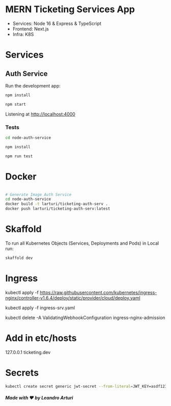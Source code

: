 # MERN Ticketing Services App

- Services: Node 16 & Express & TypeScript
- Frontend: Next.js
- Infra: K8S
  
# Services

## Auth Service

Run the development app:

```bash
npm install

npm start
```

Listening at <http://localhost:4000>

### Tests

```bash
cd node-auth-service

npm install

npm run test 
```

# Docker

```bash

# Generate Image Auth Service
cd node-auth-service
docker build -t larturi/ticketing-auth-serv .
docker push larturi/ticketing-auth-serv:latest

```

# Skaffold

To run all Kubernetes Objects (Services, Deployments and Pods) in Local run:

```bash
skaffold dev
```

# Ingress
kubectl apply -f https://raw.githubusercontent.com/kubernetes/ingress-nginx/controller-v1.6.4/deploy/static/provider/cloud/deploy.yaml

kubectl apply -f ingress-srv.yaml

kubectl delete -A ValidatingWebhookConfiguration ingress-nginx-admission

# Add in etc/hosts
127.0.0.1 ticketing.dev


# Secrets

```bash
kubectl create secret generic jwt-secret --from-literal=JWT_KEY=asdf1234
```

##### Made with ❤️ by Leandro Arturi

